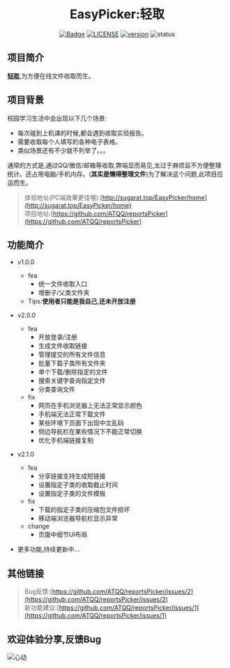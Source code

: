 # <center>EasyPicker:轻取</center>
<center>

[![Badge](https://img.shields.io/badge/link-996.icu-%23FF4D5B.svg?style=flat-square)](https://996.icu/#/en_US)
[![LICENSE](https://img.shields.io/badge/license-Anti%20996-blue.svg?style=flat-square)](https://github.com/996icu/996.ICU/blob/master/LICENSE)
[![version](https://img.shields.io/badge/version-2.1.0-brightgreen.svg)](https://github.com/ATQQ/reportsPicker/releases)
![status](https://img.shields.io/badge/status-updating-success.svg)

</center>

## 项目简介
**[轻取](http://sugarat.top/EasyPicker/home)**,为方便在线文件收取而生。

## 项目背景
校园学习生活中会出现以下几个场景:
* 每次碰到上机课的时候,都会遇到收取实验报告。
* 需要收取每个人填写的各种电子表格。
* 类似场景还有不少就不列举了。。。

通常的方式是,通过QQ/微信/邮箱等收取,弊端显而易见,太过于麻烦且不方便整理统计。还占用电脑/手机内存。(**其实是懒得整理文件**)为了解决这个问题,此项目应运而生。

>体验地址(PC端效果更佳喔):[http://sugarat.top/EasyPicker/home](http://sugarat.top/EasyPicker/home)<br>
>项目地址:[https://github.com/ATQQ/reportsPicker](https://github.com/ATQQ/reportsPicker)

## 功能简介
* v1.0.0
  * fea   
    * 统一文件收取入口
    * 增删子/父类文件夹
  * Tips:**使用者只能是我自己,还未开放注册**

* v2.0.0
  * fea
    * 开放登录/注册
    * 生成文件收取链接
    * 管理提交的所有文件信息
    * 批量下载子类所有文件夹
    * 单个下载/删除指定的文件
    * 搜索关键字查询指定文件
    * 分类查询文件
  * fix
    * 网页在手机浏览器上无法正常显示颜色
    * 手机端无法正常下载文件
    * 某些环境下页面下出现中文乱码
    * 侧边导航栏在某些情况下不能正常切换
    * 优化手机端链接复制
  
* v2.1.0
  * fea
    * 分享链接支持生成短链接
    * 设置指定子类的收取截止时间
    * 设置指定子类的文件模板
  * fix
    * 下载的指定子类的压缩包文件损坏
    * 移动端浏览器导航栏显示异常
  * change
    * 页面中细节UI布局
    
  
* 更多功能,持续更新中...

## 其他链接
>Bug反馈:[https://github.com/ATQQ/reportsPicker/issues/2](https://github.com/ATQQ/reportsPicker/issues/2)<br>
>新功能建议:[https://github.com/ATQQ/reportsPicker/issues/1](https://github.com/ATQQ/reportsPicker/issues/1)
## 欢迎体验分享,反馈Bug
![心动](http://sugarat.top/WebHomeWork/WebUI/img/心动.gif)
